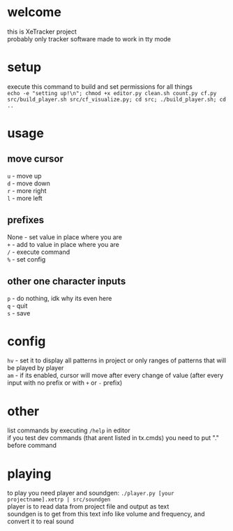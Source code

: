 # welcome
this is XeTracker project<br>
probably only tracker software made to work in tty mode<br>

# setup
execute this command to build and set permissions for all things<br>
`echo -e "setting up!\n"; chmod +x editor.py clean.sh count.py cf.py src/build_player.sh src/cf_visualize.py; cd src; ./build_player.sh; cd ..`

# usage
## move cursor
`u` - move up<br>
`d` - move down<br>
`r` - more right<br>
`l` - more left<br>

## prefixes
None - set value in place where you are<br>
`+` - add to value in place where you are<br>
`/` - execute command<br>
`%` - set config<br>

## other one character inputs
`p` - do nothing, idk why its even here<br>
`q` - quit<br>
`s` - save<br>

# config
`hv` - set it to display all patterns in project or only ranges of patterns that will be played by player<br>
`am` - if its enabled, cursor will move after every change of value (after every input with no prefix or with `+` or `-` prefix)<br>

# other
list commands by executing `/help` in editor<br>
if you test dev commands (that arent listed in tx.cmds) you need to put "." before command<br>

# playing
to play you need player and soundgen: `./player.py [your projectname].xetrp | src/soundgen`<br>
player is to read data from project file and output as text<br>
soundgen is to get from this text info like volume and frequency, and convert it to real sound<br>
